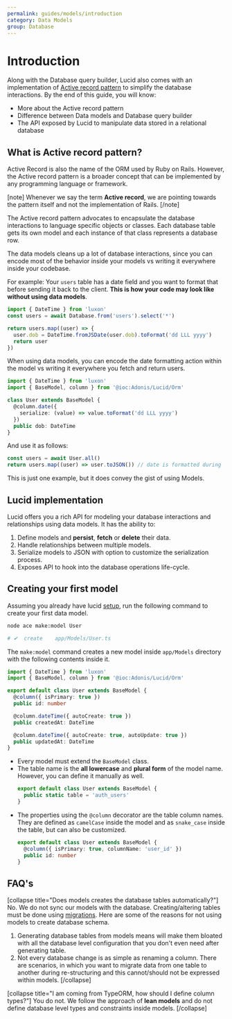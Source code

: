 ```yaml
---
permalink: guides/models/introduction
category: Data Models
group: Database
---
```


# Introduction
Along with the Database query builder, Lucid also comes with an implementation of [Active record pattern](https://en.wikipedia.org/wiki/Active_record_pattern) to simplify the database interactions. By the end of this guide, you will know:

- More about the Active record pattern
- Difference between Data models and Database query builder
- The API exposed by Lucid to manipulate data stored in a relational database

## What is Active record pattern?
Active Record is also the name of the ORM used by Ruby on Rails. However, the Active record pattern is a broader concept that can be implemented by any programming language or framework.

[note]
Whenever we say the term **Active record**, we are pointing towards the pattern itself and not the implementation of Rails.
[/note]

The Active record pattern advocates to encapsulate the database interactions to language specific objects or classes. Each database table gets its own model and each instance of that class represents a database row.

The data models cleans up a lot of database interactions, since you can encode most of the behavior inside your models vs writing it everywhere inside your codebase. 

For example: Your `users` table has a date field and you want to format that before sending it back to the client. **This is how your code may look like without using data models**.

```ts
import { DateTime } from 'luxon'
const users = await Database.from('users').select('*')

return users.map((user) => {
  user.dob = DateTime.fromJSDate(user.dob).toFormat('dd LLL yyyy')
  return user
})
```

When using data models, you can encode the date formatting action within the model vs writing it everywhere you fetch and return users.

```ts
import { DateTime } from 'luxon'
import { BaseModel, column } from '@ioc:Adonis/Lucid/Orm'

class User extends BaseModel {
  @column.date({
    serialize: (value) => value.toFormat('dd LLL yyyy')
  })
  public dob: DateTime
}
```

And use it as follows:

```ts
const users = await User.all()
return users.map((user) => user.toJSON()) // date is formatted during `toJSON` call
```

This is just one example, but it does convey the gist of using Models.

## Lucid implementation
Lucid offers you a rich API for modeling your database interactions and relationships using data models. It has the ability to:

1. Define models and **persist**, **fetch** or **delete** their data.
2. Handle relationships between multiple models.
3. Serialize models to JSON with option to customize the serialization process.
4. Exposes API to hook into the database operations life-cycle.

## Creating your first model
Assuming you already have lucid [setup](/guides/database/setup), run the following command to create your first data model.

```sh
node ace make:model User

# ✔  create    app/Models/User.ts
```

The `make:model` command creates a new model inside `app/Models` directory with the following contents inside it.

```ts
import { DateTime } from 'luxon'
import { BaseModel, column } from '@ioc:Adonis/Lucid/Orm'

export default class User extends BaseModel {
  @column({ isPrimary: true })
  public id: number

  @column.dateTime({ autoCreate: true })
  public createdAt: DateTime

  @column.dateTime({ autoCreate: true, autoUpdate: true })
  public updatedAt: DateTime
}
```

- Every model must extend the `BaseModel` class.
- The table name is the **all lowercase** and **plural form** of the model name. However, you can define it manually as well.
  ```ts
  export default class User extends BaseModel {
    public static table = 'auth_users'
  }
  ```  
- The properties using the `@column` decorator are the table column names. They are defined as `camelCase` inside the model and as `snake_case` inside the table, but can also be customized.
  ```ts
  export default class User extends BaseModel {
    @column({ isPrimary: true, columnName: 'user_id' })
    public id: number
  }
  ```

## FAQ's

[collapse title="Does models creates the database tables automatically?"]
  No. We do not sync our models with the database. Creating/altering tables must be done using [migrations](/guides/database/migrations). Here are some of the reasons for not using models to create database schema.

  1. Generating database tables from models means will make them bloated with all the database level configuration that you don't even need after generating table.
  2. Not every database change is as simple as renaming a column. There are scenarios, in which you want to migrate data from one table to another during re-structuring and this cannot/should not be expressed within models.
[/collapse]

[collapse title="I am coming from TypeORM, how should I define column types?"]
  You do not. We follow the approach of **lean models** and do not define database level types and constraints inside models.
[/collapse]
